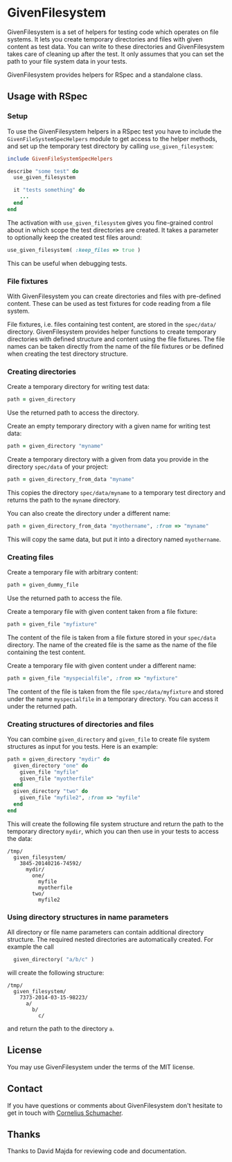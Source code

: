 # GivenFilesystem

GivenFilesystem is a set of helpers for testing code which operates on file
systems. It lets you create temporary directories and files with given content as
test data. You can write to these directories and GivenFilesystem takes care of
cleaning up after the test. It only assumes that you can set the path to your
file system data in your tests.

GivenFilesystem provides helpers for RSpec and a standalone class.

## Usage with RSpec

### Setup

To use the GivenFilesystem helpers in a RSpec test you have to include the
`GivenFileSystemSpecHelpers` module to get access to the helper methods, and
set up the temporary test directory by calling `use_given_filesystem`:

```ruby
include GivenFileSystemSpecHelpers

describe "some test" do
  use_given_filesystem

  it "tests something" do
    ...
  end
end
```

The activation with `use_given_filesystem` gives you fine-grained control
about in which scope the test directories are created. It takes a parameter to
optionally keep the created test files around:

```ruby
use_given_filesystem( :keep_files => true )
```

This can be useful when debugging tests.


### File fixtures

With GivenFilesystem you can create directories and files with pre-defined
content. These can be used as test fixtures for code reading from a file
system.

File fixtures, i.e. files containing test content, are stored in the
`spec/data/` directory. GivenFilesystem provides helper functions to create
temporary directories with defined structure and content using the file
fixtures. The file names can be taken directly from the name of the file
fixtures or be defined when creating the test directory structure.


### Creating directories

Create a temporary directory for writing test data:

```ruby
path = given_directory
```

Use the returned path to access the directory.

Create an empty temporary directory with a given name for writing test data:

```ruby
path = given_directory "myname"
```

Create a temporary directory with a given from data you provide in the
directory `spec/data` of your project:

```ruby
path = given_directory_from_data "myname"
```

This copies the directory `spec/data/myname` to a temporary test directory
and returns the path to the `myname` directory.

You can also create the directory under a different name:

```ruby
path = given_directory_from_data "myothername", :from => "myname"
```

This will copy the same data, but put it into a directory named `myothername`.


### Creating files

Create a temporary file with arbitrary content:

```ruby
path = given_dummy_file
```

Use the returned path to access the file.

Create a temporary file with given content taken from a file fixture:

```ruby
path = given_file "myfixture"
```

The content of the file is taken from a file fixture stored in your `spec/data`
directory. The name of the created file is the same as the name of the file
containing the test content.

Create a temporary file with given content under a different name:

```ruby
path = given_file "myspecialfile", :from => "myfixture"
```

The content of the file is taken from the file `spec/data/myfixture` and stored
under the name `myspecialfile` in a temporary directory. You can access it under
the returned path.


### Creating structures of directories and files

You can combine `given_directory` and `given_file` to create file system
structures as input for you tests. Here is an example:

```ruby
path = given_directory "mydir" do
  given_directory "one" do
    given_file "myfile"
    given_file "myotherfile"
  end
  given_directory "two" do
    given_file "myfile2", :from => "myfile"
  end
end
```

This will create the following file system structure and return the path to the
temporary directory `mydir`, which you can then use in your tests to access the
data:

```
/tmp/
  given_filesystem/
    3845-20140216-74592/
      mydir/
        one/
          myfile
          myotherfile
        two/
          myfile2
```

### Using directory structures in name parameters

All directory or file name parameters can contain additional directory
structure. The required nested directories are automatically created. For
example the call

```ruby
  given_directory( "a/b/c" )
```

will create the following structure:

```
/tmp/
  given_filesystem/
    7373-2014-03-15-98223/
      a/
        b/
          c/
```

and return the path to the directory `a`.

## License

You may use GivenFilesystem under the terms of the MIT license.

## Contact

If you have questions or comments about GivenFilesystem don't hesitate to get in
touch with [Cornelius Schumacher](mailto:schumacher@kde.org).

## Thanks

Thanks to David Majda for reviewing code and documentation.
